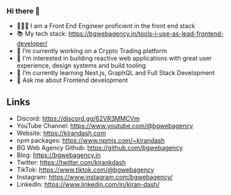 ### Hi there 👋

<!--
**kirandash/kirandash** is a ✨ _special_ ✨ repository because its `README.md` (this file) appears on your GitHub profile.

Here are some ideas to get you started:

- 🔭 I’m currently working on ...
- 🌱 I’m currently learning ...
- 👯 I’m looking to collaborate on ...
- 🤔 I’m looking for help with ...
- 💬 Ask me about ...
- 📫 How to reach me: ...
- 😄 Pronouns: ...
- ⚡ Fun fact: ...
-->

- 👨🏻‍💻 I am a Front End Engineer proficient in the front end stack
- 📚 My tech stack: https://bgwebagency.in/tools-i-use-as-lead-frontend-developer/
- 🔭 I’m currently working on a Crypto Trading platform
- 🔭 I'm interested in building reactive web applications with great user experience, design systems and build tooling
- 🌱 I’m currently learning Next.js, GraphQL and Full Stack Development
- 💬 Ask me about Frontend development

## Links
- Discord: https://discord.gg/62VR3MMCVm
- YouTube Channel: https://www.youtube.com/@bgwebagency
- Website: https://kirandash.com
- npm packages: https://www.npmjs.com/~kirandash
- BG Web Agency Github: https://github.com/bgwebagency
- Blog: https://bgwebagency.in
- Twitter: https://twitter.com/kirankdash
- TikTok: https://www.tiktok.com/@bgwebagency
- Instagram: https://www.instagram.com/bgwebagency/
- LinkedIn: https://www.linkedin.com/in/kiran-dash/
